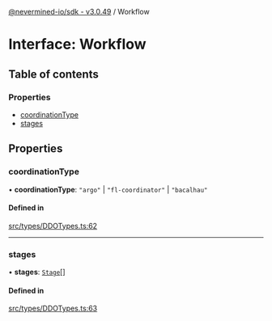 [@nevermined-io/sdk - v3.0.49](../code-reference.md) / Workflow

# Interface: Workflow

## Table of contents

### Properties

- [coordinationType](Workflow.md#coordinationtype)
- [stages](Workflow.md#stages)

## Properties

### coordinationType

• **coordinationType**: `"argo"` \| `"fl-coordinator"` \| `"bacalhau"`

#### Defined in

[src/types/DDOTypes.ts:62](https://github.com/nevermined-io/sdk-js/blob/46581d70d770c789e0a8545806449cccf988f6aa/src/types/DDOTypes.ts#L62)

---

### stages

• **stages**: [`Stage`](Stage.md)[]

#### Defined in

[src/types/DDOTypes.ts:63](https://github.com/nevermined-io/sdk-js/blob/46581d70d770c789e0a8545806449cccf988f6aa/src/types/DDOTypes.ts#L63)
